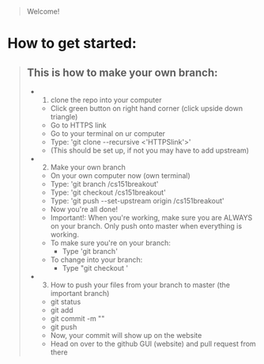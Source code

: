 > Welcome!

# How to get started: 

> ## This is how to make your own branch: 
> * 1) clone the repo into your computer
>   * Click green button on right hand corner (click upside down triangle)
>   * Go to HTTPS link
>   * Go to your terminal on ur computer 
>   * Type: 'git clone --recursive <'HTTPSlink'>'
>   * (This should be set up, if not you may have to add upstream)
> * 2) Make your own branch
>   * On your own computer now (own terminal)
>   * Type: 'git branch <yourname>/cs151breakout'
>   * Type: 'git checkout <yourname>/cs151breakout'
>   * Type: 'git push --set-upstream origin <yourname>/cs151breakout'
>   * Now you're all done! 
>   * Important!: When you're working, make sure you are ALWAYS on your branch. Only push onto master when everything is working. 
>   * To make sure you're on your branch: 
>     * Type 'git branch'
>   * To change into your branch: 
>     * Type "git checkout <branch name>'
> * 3) How to push your files from your branch to master (the important branch)
>   * git status 
>   * git add <whatever files>
>   * git commit -m "<message name>"
>   * git push 
>   * Now, your commit will show up on the website
>   * Head on over to the github GUI (website) and pull request from there
>   
